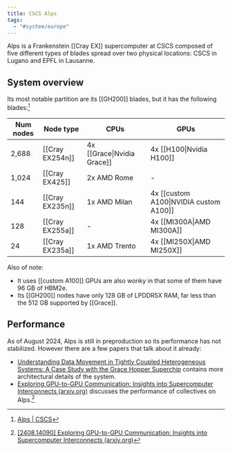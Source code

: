 ```yaml
---
title: CSCS Alps
tags:
  - "#system/europe"
---
```

Alps is a Frankenstein [[Cray EX]] supercomputer at CSCS composed of five different types of blades spread over two physical locations: CSCS in Lugano and EPFL in Lausanne.

## System overview

Its most notable partition are its [[GH200]] blades, but it has the following blades:[^official]

| Num nodes | Node type       | CPUs                       | GPUs                                   |
| --------- | --------------- | -------------------------- | -------------------------------------- |
| 2,688     | [[Cray EX254n]] | 4x [[Grace\|Nvidia Grace]] | 4x [[H100\|Nvidia H100]]               |
| 1,024     | [[Cray EX425]]  | 2x AMD Rome                | -                                      |
| 144       | [[Cray EX235n]] | 1x AMD Milan               | 4x [[custom A100\|NVIDIA custom A100]] |
| 128       | [[Cray EX255a]] | -                          | 4x [[MI300A\|AMD MI300A]]              |
| 24        | [[Cray EX235a]] | 1x AMD Trento              | 4x [[MI250X\|AMD MI250X]]              |

Also of note:

- It uses [[custom A100]] GPUs are also wonky in that some of them have 96 GB of HBM2e.
- Its [[GH200]] nodes have only 128 GB of LPDDR5X RAM, far less than the 512 GB supported by [[Grace]]. 

## Performance

As of August 2024, Alps is still in preproduction so its performance has not stabilized. However there are a few papers that talk about it already:

- [Understanding Data Movement in Tightly Coupled Heterogeneous Systems: A Case Study with the Grace Hopper Superchip](https://arxiv.org/abs/2408.11556) contains more architectural details of the system.
- [Exploring GPU-to-GPU Communication: Insights into Supercomputer Interconnects (arxiv.org)](https://arxiv.org/abs/2408.14090) discusses the performance of collectives on Alps.[^14090]

[^official]: [Alps | CSCS](https://www.cscs.ch/computers/alps)
[^14090]: [[2408.14090] Exploring GPU-to-GPU Communication: Insights into Supercomputer Interconnects (arxiv.org)](https://doi.org/10.48550/arXiv.2408.14090)